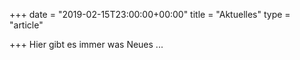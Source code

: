 +++
date = "2019-02-15T23:00:00+00:00"
title = "Aktuelles"
type = "article"

+++
Hier gibt es immer was Neues ...